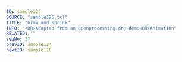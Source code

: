 ```yaml
---
ID: sample125
SOURCE: "sample125.tcl"
TITLE: "Grow and shrink"
INFO: "<BR>Adapted from an openprocessing.org demo<BR>Animation"
RELATED: ""
seqNo: 37
prevID: sample124
nextID: sample126
---
```

